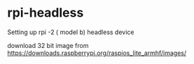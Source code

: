 # rpi-headless
Setting up rpi -2 ( model b) headless device

download 32 bit image from https://downloads.raspberrypi.org/raspios_lite_armhf/images/ 